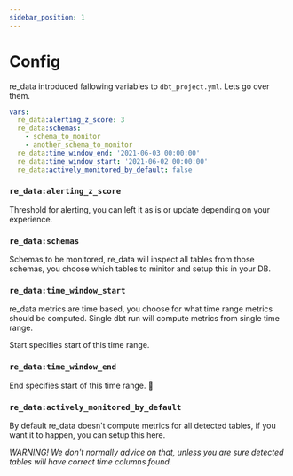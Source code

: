 ```yaml
---
sidebar_position: 1
---
```


# Config

re_data introduced fallowing variables to `dbt_project.yml`.
Lets go over them.

```yml dbt_project.yml
vars:
  re_data:alerting_z_score: 3
  re_data:schemas:
    - schema_to_monitor
    - another_schema_to_monitor
  re_data:time_window_end: '2021-06-03 00:00:00'
  re_data:time_window_start: '2021-06-02 00:00:00'
  re_data:actively_monitored_by_default: false
```
  

### `re_data:alerting_z_score`

Threshold for alerting, you can left it as is or update depending on your experience.

### `re_data:schemas`

Schemas to be monitored, re_data will inspect all tables from those schemas, you choose which tables to minitor and setup this in your DB.


### `re_data:time_window_start`

re_data metrics are time based, you choose for what time range metrics should be computed. Single dbt run will compute metrics from single time range.

Start specifies start of this time range.

### `re_data:time_window_end`

End specifies start of this time range. 🙂


### `re_data:actively_monitored_by_default`

By default re_data doesn't compute metrics for all detected tables, if you want it to happen, you can setup this here.

*WARNING! We don't normally advice on that, unless you are sure detected tables will have
correct time columns found.*